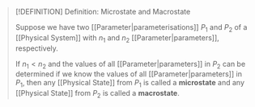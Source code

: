 >[!DEFINITION] Definition: Microstate and Macrostate
>
>Suppose we have two [[Parameter|parameterisations]] $P_1$ and $P_2$ of a [[Physical System]] with $n_1$ and $n_2$ [[Parameter|parameters]], respectively.
>
>If $n_1 \lt n_2$ and the values of all [[Parameter|parameters]] in $P_2$ can be determined if we know the values of all [[Parameter|parameters]] in $P_1$, then any [[Physical State]] from $P_1$ is called a **microstate** and any [[Physical State]] from $P_2$ is called a **macrostate**.
>